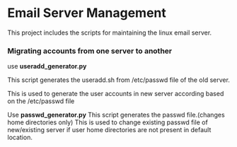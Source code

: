 # Email Server Management

This project includes the scripts for maintaining the linux email server.

### Migrating accounts from one server to another

use **useradd_generator.py**

This script generates the useradd.sh from /etc/passwd file of the old server.

This is used to generate the user accounts in new server according based on the /etc/passwd file

Use **passwd_generator.py**
This script generates the passwd file.(changes home directories only)
This is used to change existing passwd file of new/existing server 
if user home directories are not present in default location.
